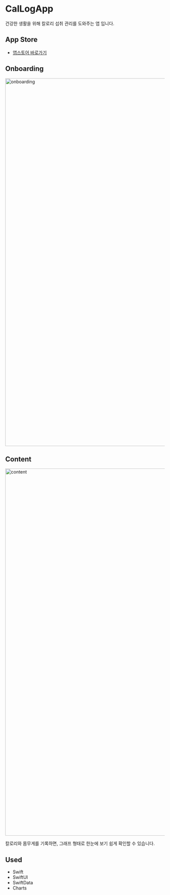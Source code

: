 # CalLogApp
건강한 생활을 위해 칼로리 섭취 관리를 도와주는 앱 입니다.

## App Store
- [앱스토어 바로가기](https://apps.apple.com/kr/app/callog-%EC%B9%BC%EB%A1%9C%EB%A6%AC%EB%A5%BC-%ED%99%95%EC%9D%B8%ED%95%98%EA%B3%A0-%EA%B8%B0%EB%A1%9D%ED%95%98%EB%8A%94-%EC%8A%B5%EA%B4%80/id667061867)

## Onboarding
<img width="1163" alt="onboarding" src="https://github.com/user-attachments/assets/e8ad268b-187b-4d6f-903f-a6b43745fd4f">

## Content
<img width="1161" alt="content" src="https://github.com/user-attachments/assets/b5601c9b-0bb0-443e-9c2c-e38f4e510a73">

칼로리와 몸무게를 기록하면, 그래프 형태로 한눈에 보기 쉽게 확인할 수 있습니다.

## Used
- Swift
- SwiftUI
- SwiftData
- Charts
